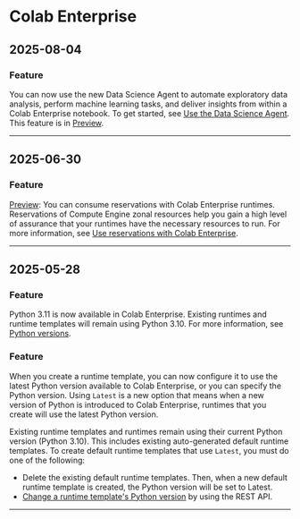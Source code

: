 # Colab Enterprise

## 2025-08-04

### Feature

You can now use the new Data Science Agent to automate exploratory data analysis, perform machine learning tasks, and deliver insights from within a Colab Enterprise notebook. To get started, see [Use the Data Science Agent](https://cloud.google.com/colab/docs/use-data-science-agent). This feature is in [Preview](https://cloud.google.com/products#product-launch-stages).

---
## 2025-06-30

### Feature

[Preview](https://cloud.google.com/products#product-launch-stages): You can consume reservations with Colab Enterprise runtimes. Reservations of Compute Engine zonal resources help you gain a high level of assurance that your runtimes have the necessary resources to run. For more information, see [Use reservations with Colab Enterprise](https://cloud.google.com/colab/docs/reservations).

---
## 2025-05-28

### Feature

Python 3.11 is now available in Colab Enterprise. Existing runtimes and runtime templates will remain using Python 3.10. For more information, see [Python versions](https://cloud.google.com/colab/docs/runtimes#python).

### Feature

When you create a runtime template, you can now configure it to use the latest Python version available to Colab Enterprise, or you can specify the Python version. Using `Latest` is a new option that means when a new version of Python is introduced to Colab Enterprise, runtimes that you create will use the latest Python version.

Existing runtime templates and runtimes remain using their current Python version (Python 3.10). This includes existing auto-generated default runtime templates. To create default runtime templates that use `Latest`, you must do one of the following:

* Delete the existing default runtime templates. Then, when a new default runtime template is created, the Python version will be set to Latest.
* [Change a runtime template's Python version](https://cloud.google.com/colab/docs/runtimes#change-python-version) by using the REST API.

---
